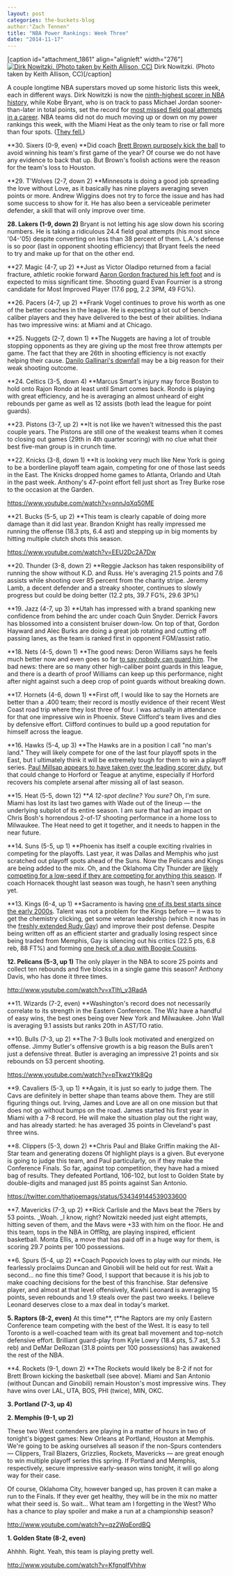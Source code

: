 ```yaml
---
layout: post
categories: the-buckets-blog
author:"Zach Tennen"
title: "NBA Power Rankings: Week Three"
date: "2014-11-17"
---
```


\[caption id="attachment\_1861" align="alignleft" width="276"\][![Dirk Nowitzki. (Photo taken by Keith Allison, CC)](images/Dirk-276x300.jpg)](http://www.thehighscreen.com/wp-content/uploads/2014/11/Dirk-e1416262593359.jpg) Dirk Nowitzki. (Photo taken by Keith Allison, CC)\[/caption\]

A couple longtime NBA superstars moved up some historic lists this week, each in different ways. Dirk Nowitzki is now the [ninth-highest scorer in NBA history](http://www.nba.com/video/games/mavericks/2014/11/12/0021400106-sac-dal-dirk-passes-hakeem.nba/), while Kobe Bryant, who is on track to pass Michael Jordan sooner-than-later in total points, set the record for [most missed field goal attempts in a career](http://www.nytimes.com/2014/11/16/sports/basketball/to-the-end-kobe-bryant-is-a-shooting-guard-hot-or-cold.html?_r=0). NBA teams did not do much moving up or down on my power rankings this week, with the Miami Heat as the only team to rise or fall more than four spots. ([They fell.](http://www.thehighscreen.com/2014/11/nba-power-rankings-week-two/))

**30\. Sixers (0-9, even) **Did coach [Brett Brown purposely kick the ball](http://www.si.com/nba/2014/11/14/brett-brown-kicks-ball-philadelphia-sixers-houston-rockets) to avoid winning his team's first game of the year? Of course we do not have any evidence to back that up. But Brown's foolish actions were the reason for the team's loss to Houston.

**29\. T'Wolves (2-7, down 2) **Minnesota is doing a good job spreading the love without Love, as it basically has nine players averaging seven points or more. Andrew Wiggins does not try to force the issue and has had some success to show for it. He has also been a serviceable perimeter defender, a skill that will only improve over time.

**28\. Lakers (1-9, down 2)** Bryant is not letting his age slow down his scoring numbers. He is taking a ridiculous 24.4 field goal attempts (his most since '04-'05) despite converting on less than 38 percent of them. L.A.'s defense is so poor (last in opponent shooting efficiency) that Bryant feels the need to try and make up for that on the other end.

**27\. Magic (4-7, up 2) **Just as Victor Oladipo returned from a facial fracture, athletic rookie forward [Aaron Gordon fractured his left foot](http://www.rotoworld.com/player/nba/2313/aaron-gordon) and is expected to miss significant time. Shooting guard Evan Fournier is a strong candidate for Most Improved Player (17.6 ppg, 2.2 3PM, 49 FG%).

**26\. Pacers (4-7, up 2) **Frank Vogel continues to prove his worth as one of the better coaches in the league. He is expecting a lot out of bench-caliber players and they have delivered to the best of their abilities. Indiana has two impressive wins: at Miami and at Chicago.

**25\. Nuggets (2-7, down 1) **The Nuggets are having a lot of trouble stopping opponents as they are giving up the most free throw attempts per game. The fact that they are 26th in shooting efficiency is not exactly helping their cause. [Danilo Gallinari's downfall](http://www.basketball-reference.com/players/g/gallida01.html) may be a big reason for their weak shooting outcome.

**24\. Celtics (3-5, down 4) **Marcus Smart's injury may force Boston to hold onto Rajon Rondo at least until Smart comes back. Rondo is playing with great efficiency, and he is averaging an almost unheard of eight rebounds per game as well as 12 assists (both lead the league for point guards).

**23\. Pistons (3-7, up 2) **It is not like we haven't witnessed this the past couple years. The Pistons are still one of the weakest teams when it comes to closing out games (29th in 4th quarter scoring) with no clue what their best five-man group is in crunch time.

**22\. Knicks (3-8, down 1) **It is looking very much like New York is going to be a borderline playoff team again, competing for one of those last seeds in the East. The Knicks dropped home games to Atlanta, Orlando and Utah in the past week. Anthony's 47-point effort fell just short as Trey Burke rose to the occasion at the Garden.

https://www.youtube.com/watch?v=onnJqXq50ME

**21\. Bucks (5-5, up 2) **This team is clearly capable of doing more damage than it did last year. Brandon Knight has really impressed me running the offense (18.3 pts, 6.4 ast) and stepping up in big moments by hitting multiple clutch shots this season.

https://www.youtube.com/watch?v=EEU2Dc2A7Dw

**20\. Thunder (3-8, down 2) **Reggie Jackson has taken responsibility of running the show without K.D. and Russ. He's averaging 21.5 points and 7.6 assists while shooting over 85 percent from the charity stripe. Jeremy Lamb, a decent defender and a streaky shooter, continues to slowly progress but could be doing better (12.2 pts, 39.7 FG%, 29.6 3P%)

**19\. Jazz (4-7, up 3) **Utah has impressed with a brand spanking new confidence from behind the arc under coach Quin Snyder. Derrick Favors has blossomed into a consistent bruiser down-low. On top of that, Gordon Hayward and Alec Burks are doing a great job rotating and cutting off passing lanes, as the team is ranked first in opponent FGM/assist ratio.

**18\. Nets (4-5, down 1) **The good news: Deron Williams says he feels much better now and even goes so far [to say nobody can guard him](http://nypost.com/2014/11/08/this-is-the-deron-williams-the-nets-expected-to-see/). The bad news: there are so many other high-caliber point guards in this league, and there is a dearth of proof Williams can keep up this performance, night after night against such a deep crop of point guards without breaking down.

**17\. Hornets (4-6, down 1) **First off, I would like to say the Hornets are better than a .400 team; their record is mostly evidence of their recent West Coast road trip where they lost three of four. I was actually in attendance for that one impressive win in Phoenix. Steve Clifford's team lives and dies by defensive effort. Clifford continues to build up a good reputation for himself across the league.

**16\. Hawks (5-4, up 3) **The Hawks are in a position I call "no man's land." They will likely compete for one of the last four playoff spots in the East, but I ultimately think it will be extremely tough for them to win a playoff series. [Paul Millsap appears to have taken over the leading scorer duty](http://www.thehighscreen.com/2014/11/league-of-extraordinary-copycats-atlanta-utah-san-antonio/), but that could change to Horford or Teague at anytime, especially if Horford recovers his complete arsenal after missing all of last season.

**15\. Heat (5-5, down 12) **_A 12-spot decline? You sure?_ Oh, I'm sure. Miami has lost its last two games with Wade out of the lineup — the underlying subplot of its entire season. I am sure that had an impact on Chris Bosh's horrendous 2-of-17 shooting performance in a home loss to Milwaukee. The Heat need to get it together, and it needs to happen in the near future.

**14\. Suns (5-5, up 1) **Phoenix has itself a couple exciting rivalries in competing for the playoffs. Last year, it was Dallas and Memphis who just scratched out playoff spots ahead of the Suns. Now the Pelicans and Kings are being added to the mix. Oh, and the Oklahoma City Thunder are [likely competing for a low-seed if they are competing for anything this season](http://grantland.com/the-triangle/watching-the-thunder-in-the-middle-of-the-storm/). If coach Hornacek thought last season was tough, he hasn't seen anything yet.

**13\. Kings (6-4, up 1) **Sacramento is having [one of its best starts since the early 2000s](http://sacramento.cbslocal.com/2014/11/05/sacramento-kings-beat-denver-nuggets-131-109-off-to-best-start-since-2001-02/). Talent was not a problem for the Kings before — it was to get the chemistry clicking, get some veteran leadership (which it now has in the [freshly extended Rudy Gay](http://grantland.com/the-triangle/the-mutually-beneficial-pairing-of-rudy-gay-and-the-kings/)) and improve their post defense. Despite being written off as an efficient starter and gradually losing respect since being traded from Memphis, Gay is silencing out his critics (22.5 pts, 6.8 reb, 88 FT%) and forming [one heck of a duo with Boogie Cousins](http://www.thehighscreen.com/2014/11/demarcus-cousins-boogie-wonderland/).

**12\. Pelicans (5-3, up 1)** The only player in the NBA to score 25 points and collect ten rebounds and five blocks in a single game this season? Anthony Davis, who has done it three times.

http://www.youtube.com/watch?v=xTIh\_v3RadA

**11\. Wizards (7-2, even) **Washington's record does not necessarily correlate to its strength in the Eastern Conference. The Wiz have a handful of easy wins, the best ones being over New York and Milwaukee. John Wall is averaging 9.1 assists but ranks 20th in AST/TO ratio.

**10\. Bulls (7-3, up 2) **The 7-3 Bulls look motivated and energized on offense. Jimmy Butler's offensive growth is a big reason the Bulls aren't just a defensive threat. Butler is averaging an impressive 21 points and six rebounds on 53 percent shooting.

https://www.youtube.com/watch?v=pTkwzYtk8Qg

**9\. Cavaliers (5-3, up 1) **Again, it is just so early to judge them. The Cavs are definitely in better shape than teams above them. They are still figuring things out. Irving, James and Love are all on one mission but that does not go without bumps on the road. James started his first year in Miami with a 7-8 record. He will make the situation play out the right way, and has already started: he has averaged 35 points in Cleveland's past three wins.

**8\. Clippers (5-3, down 2) **Chris Paul and Blake Griffin making the All-Star team and generating dozens 0f highlight plays is a given. But everyone is going to judge this team, and Paul particularly, on if they make the Conference Finals. So far, against top competition, they have had a mixed bag of results. They defeated Portland, 106-102, but lost to Golden State by double-digits and managed just 85 points against San Antonio.

https://twitter.com/thatjoemags/status/534349144539033600

**7\. Mavericks (7-3, up 2) **Rick Carlisle and the Mavs beat the 76ers by 53 points. _Woah. _I know, right? Nowitzki needed just eight attempts, hitting seven of them, and the Mavs were +33 with him on the floor. He and this team, tops in the NBA in OffRtg, are playing inspired, efficient basketball. Monta Ellis, a move that has paid off in a huge way for them, is scoring 29.7 points per 100 possessions.

**6\. Spurs (5-4, up 2) **Coach Popovich loves to play with our minds. He fearlessly proclaims Duncan and Ginobili will be held out for rest. Wait a second... no fine this time? Good, I support that because it is his job to make coaching decisions for the best of this franchise. Star defensive player, and almost at that level offensively, Kawhi Leonard is averaging 15 points, seven rebounds and 1.9 steals over the past two weeks. I believe Leonard deserves close to a max deal in today's market.

**5\. Raptors (8-2, even)** At this time**, t**he Raptors are my only Eastern Conference team competing with the best of the West. It is easy to tell Toronto is a well-coached team with its great ball movement and top-notch defensive effort. Brilliant guard-play from Kyle Lowry (18.4 pts, 5.7 ast, 5.3 reb) and DeMar DeRozan (31.8 points per 100 possessions) has awakened the rest of the NBA.

**4\. Rockets (9-1, down 2) **The Rockets would likely be 8-2 if not for Brett Brown kicking the basketball (see above). Miami and San Antonio (without Duncan and Ginobili) remain Houston's most impressive wins. They have wins over LAL, UTA, BOS, PHI (twice), MIN, OKC.

**3\. Portland (7-3, up 4)**

**2\. Memphis (9-1, up 2)**

These two West contenders are playing in a matter of hours in two of tonight's biggest games: New Orleans at Portland, Houston at Memphis. We're going to be asking ourselves all season if the non-Spurs contenders — Clippers, Trail Blazers, Grizzlies, Rockets, Mavericks — are great enough to win multiple playoff series this spring. If Portland and Memphis, respectively, secure impressive early-season wins tonight, it will go along way for their case.

Of course, Oklahoma City, however banged up, has proven it can make a run to the Finals. If they ever get healthy, they will be in the mix no matter what their seed is. So wait... What team am I forgetting in the West? Who has a chance to play spoiler and make a run at a championship season?

http://www.youtube.com/watch?v=qz2WqEordBQ

**1\. Golden State (8-2, even)**

Ahhhh. Right. Yeah, this team is playing pretty well.

http://www.youtube.com/watch?v=KfgnqIfVhhw

